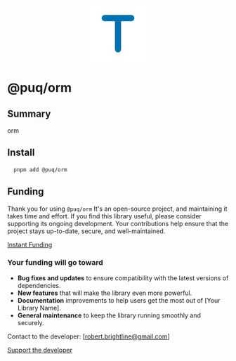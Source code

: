 <p align="center">
  <img src="https://raw.githubusercontent.com/rbrightline/puq/refs/heads/main/libs/orm/favicon.png" alt="Logo" />
</p>

# @puq/orm

## Summary

orm

## Install

```bash
  pnpm add @puq/orm
```

## Funding

Thank you for using `@puq/orm` It's an open-source project, and maintaining it takes time and effort. If you find this library useful, please consider supporting its ongoing development. Your contributions help ensure that the project stays up-to-date, secure, and well-maintained.

[Instant Funding](https://cash.app/$puqlib)

### Your funding will go toward

- **Bug fixes and updates** to ensure compatibility with the latest versions of dependencies.
- **New features** that will make the library even more powerful.
- **Documentation** improvements to help users get the most out of [Your Library Name].
- **General maintenance** to keep the library running smoothly and securely.

Contact to the developer: [robert.brightline@gmail.com]

[Support the developer](https://cash.app/$puqlib)
